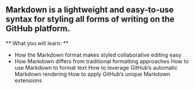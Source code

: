 ## Markdown is a lightweight and easy-to-use syntax for styling all forms of writing on the GitHub platform.

** What you will learn: ** 

- How the Markdown format makes styled collaborative editing easy
- How Markdown differs from traditional formatting approaches
How to use Markdown to format text
How to leverage GitHub’s automatic Markdown rendering
How to apply GitHub’s unique Markdown extensions
